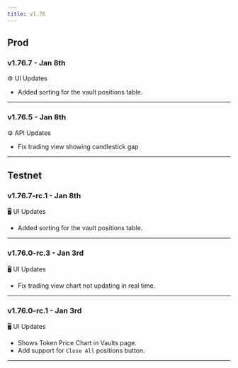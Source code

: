 ```yaml
---
title: v1.76
---
```


## Prod
### v1.76.7 - Jan 8th

⚙️ UI Updates
* Added sorting for the vault positions table.

---
### v1.76.5 - Jan 8th

⚙️ API Updates
* Fix trading view showing candlestick gap

---


## Testnet
### v1.76.7-rc.1 - Jan 8th

🖥️  UI Updates
* Added sorting for the vault positions table.
---

### v1.76.0-rc.3 - Jan 3rd

🖥️  UI Updates
* Fix trading view chart not updating in real time.
---

### v1.76.0-rc.1 - Jan 3rd

🖥️  UI Updates
* Shows Token Price Chart in Vaults page.
* Add support for `Close All` positions button.
---
